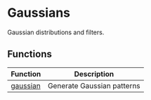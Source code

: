 # Gaussians

Gaussian distributions and filters.

## Functions

| Function | Description |
|----------|-------------|
| [gaussian](gaussian.md) | Generate Gaussian patterns |
